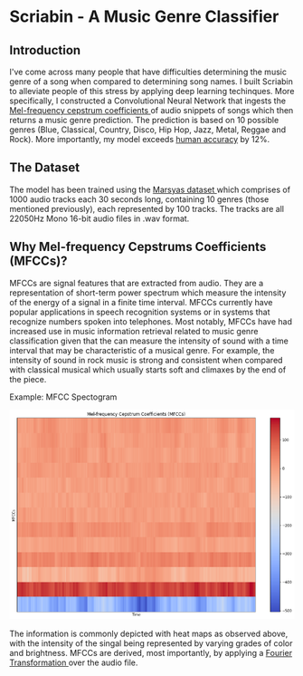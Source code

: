# Scriabin - A Music Genre Classifier

## Introduction

I've come across many people that have difficulties determining the music genre of a song when compared to determining song names. I built Scriabin to alleviate people of this stress by applying deep learning techinques. More specifically, I constructed a Convolutional Neural Network that ingests the <a href="https://en.wikipedia.org/wiki/Mel-frequency_cepstrum"> Mel-frequency cepstrum coefficients </a> of audio snippets of songs which then returns a music genre prediction. The prediction is based on 10 possible genres (Blue, Classical, Country, Disco, Hip Hop, Jazz, Metal, Reggae and Rock). More importantly, my model exceeds <a href="https://arxiv.org/abs/1802.09697"> human accuracy</a> by 12%. 

## The Dataset

The model has been trained using the <a href="http://marsyas.info/downloads/datasets.htmland"> Marsyas dataset </a> which comprises of 1000 audio tracks each 30 seconds long, containing 10 genres (those mentioned previously), each represented by 100 tracks. The tracks are all 22050Hz Mono 16-bit audio files in .wav format.

## Why Mel-frequency Cepstrums Coefficients (MFCCs)?

MFCCs are signal features that are extracted from audio. They are a representation of short-term power spectrum which measure the intensity of the energy of a signal in a finite time interval. MFCCs currently have popular applications in speech recognition systems or in systems that recognize numbers spoken into telephones. Most notably, MFCCs have had increased use in music information retrieval related to music genre classification given that the can measure the intensity of sound with a time interval that may be characteristic of a musical genre. For example, the intensity of sound in rock music is strong and consistent when compared with classical musical which usually starts soft and climaxes by the end of the piece.    

Example: MFCC Spectogram

![](mfcc_spectro.png)

The information is commonly depicted with heat maps as observed above, with the intensity of the singal being represented by varying grades of color and brightness. MFCCs are derived, most importantly, by applying a <a href="https://en.wikipedia.org/wiki/Fourier_transform"> Fourier Transformation </a> over the audio file.







